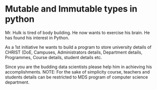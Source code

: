 # Mutable and Immutable types in python

Mr. Hulk is tired of body building. He now wants to exercise his brain. He has found his interest in Python.


As a 1st initiative he wants to build a program to store university details of CHRIST (DoE, Campuses, Administrators details, Department details, Programmes, Course details, student details etc. 

Since you are the budding data scientists please help him in achieving his accomplishments. 
NOTE: For the sake of simplicity course, teachers and students details can be restricted to MDS program of computer science department.
